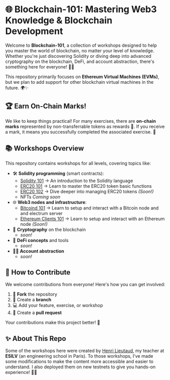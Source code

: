 # 🌐 Blockchain-101: Mastering Web3 Knowledge & Blockchain Development

Welcome to **Blockchain-101**, a collection of workshops designed to help you master the world of blockchain, no matter your level of knowledge. Whether you're just discovering Solidity or diving deep into advanced cryptography on the blockchain, DeFi, and account abstraction, there's something here for everyone! 🚀💡

This repository primarily focuses on **Ethereum Virtual Machines (EVMs)**, but we plan to add support for other blockchain virtual machines in the future. 🌍✨

## 🏆 Earn On-Chain Marks!
We like to keep things practical! For many exercises, there are **on-chain marks** represented by non-transferrable tokens as rewards 🏅. If you receive a mark, it means you successfully completed the associated exercise. 🎉

## 📚 Workshops Overview
This repository contains workshops for all levels, covering topics like:

- 🛠 **Solidity programming** (smart contracts):
  - [Solidity 101](./workshops/solidity/solidity-101/) -> An introduction to the Solidity language
  - [ERC20 101](./workshops/solidity/erc20-101/) -> Learn to master the ERC20 token basic functions
  - [ERC20 102](./workshops/solidity/erc20-102/) -> Dive deeper into managing ERC20 tokens _(Soon!)_
  - NFTs _Coming soon_
- 🌐 **Web3 nodes and infrastructure**:
  - [Bitcoind 101](./workshops/nodes/bitcoind-101/) -> Learn to setup and interact with a Bitcoin node and and electrum server
  - [Ethereum Clients 101]() -> Learn to setup and interact with an Ethereum node _(Soon!)_
- 🔐 **Cryptography** on the blockchain
  - _soon!_
- 💸 **DeFi concepts** and tools
  - _soon!_
- 🧑‍💻 **Account abstraction**
  - _soon!_

## 🤝 How to Contribute
We welcome contributions from everyone! Here's how you can get involved:

1. 🍴 **Fork** the repository
2. 🌿 Create a **branch**
3. 💻 Add your feature, exercise, or workshop
4. 🔄 Create a **pull request**

Your contributions make this project better! 🙌

## ✨ About This Repo
Some of the workshops here were created by [Henri Lieutaud](https://github.com/l-henri), my teacher at **ESILV** (an engineering school in Paris). To those workshops, I’ve made some modifications to make the content more accessible and easier to understand. I also deployed them on new testnets to give you hands-on experience! 🔧📘
